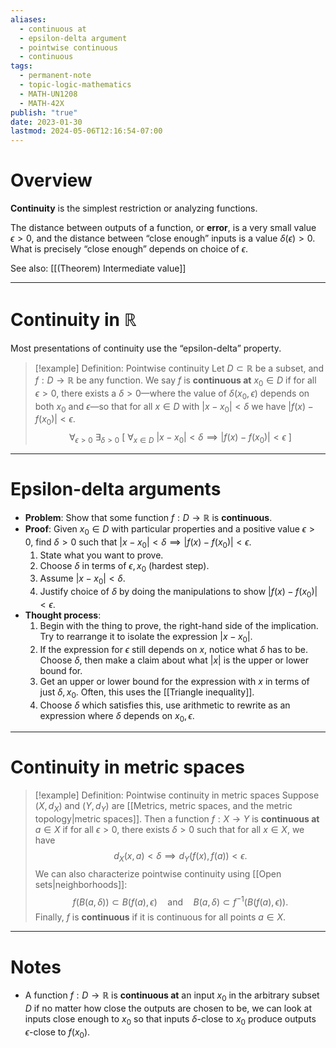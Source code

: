 ```yaml
---
aliases:
  - continuous at
  - epsilon-delta argument
  - pointwise continuous
  - continuous
tags:
  - permanent-note
  - topic-logic-mathematics
  - MATH-UN1208
  - MATH-42X
publish: "true"
date: 2023-01-30
lastmod: 2024-05-06T12:16:54-07:00
---
```

# Overview

**Continuity** is the simplest restriction or analyzing functions. 

The distance between outputs of a function, or **error**, is a very small value $\epsilon > 0$, and the distance between “close enough” inputs is a value $\delta(\epsilon) > 0$. What is precisely “close enough” depends on choice of $\epsilon$. 

See also: [[(Theorem) Intermediate value]]

---
# Continuity in $\mathbb R$

Most presentations of continuity use the “epsilon-delta” property.

>[!example] Definition: Pointwise continuity
>Let $D \subset \mathbb R$ be a subset, and $f : D \to \mathbb R$ be any function. We say $f$ is **continuous at** $x_0 \in D$ if for all $\epsilon > 0$, there exists a $\delta > 0$—where the value of $\delta(x_0, \epsilon)$ depends on both $x_0$ and $\epsilon$—so that for all $x \in D$ with $|x - x_0| < \delta$ we have $|f(x) - f(x_0)| < \epsilon$.
>$$ 
>\forall_{\epsilon > 0} \ \exists_{\delta > 0} \ [ \ \forall_{x \in D} \ |x - x_0| < \delta \implies |f(x) - f(x_0)| < \epsilon \ ] 
>$$

---
# Epsilon-delta arguments

- **Problem**: Show that some function $f: D \to \mathbb R$ is **continuous**.
- **Proof**: Given $x_0 \in D$ with particular properties and a positive value $\epsilon > 0$, find $\delta > 0$ such that $|x-x_0| < \delta \implies |f(x) - f(x_0)| < \epsilon$. 
	1. State what you want to prove.
	2. Choose $\delta$ in terms of $\epsilon, x_0$ (hardest step).
	3. Assume $|x-x_0| < \delta$.
	4. Justify choice of $\delta$ by doing the manipulations to show $|f(x)-f(x_0)| < \epsilon$.
- **Thought process**: 
	1. Begin with the thing to prove, the right-hand side of the implication. Try to rearrange it to isolate the expression $|x - x_0|$.
	2. If the expression for $\epsilon$ still depends on $x$, notice what $\delta$ has to be. Choose $\delta$, then make a claim about what $|x|$ is the upper or lower bound for.
	3. Get an upper or lower bound for the expression with $x$ in terms of just $\delta, x_0$. Often, this uses the [[Triangle inequality]].
	4. Choose $\delta$ which satisfies this, use arithmetic to rewrite as an expression where $\delta$ depends on $x_0, \epsilon$.

---

# Continuity in metric spaces

>[!example] Definition: Pointwise continuity in metric spaces
>Suppose $(X, d_X)$ and $(Y, d_Y)$ are [[Metrics, metric spaces, and the metric topology|metric spaces]]. Then a function $f: X \to Y$ is **continuous at** $a \in X$ if for all $\epsilon > 0$, there exists $\delta > 0$ such that for all $x \in X$, we have
>$$
>d_X(x, a) < \delta \implies d_Y(f(x), f(a))< \epsilon.
>$$
>We can also characterize pointwise continuity using [[Open sets|neighborhoods]]:
>$$
>f(B(a, \delta)) \subset B(f(a), \epsilon) \quad \text{and} \quad B(a, \delta) \subset f^{-1}(B(f(a), \epsilon)).
>$$
>Finally, $f$ is **continuous** if it is continuous for all points $a \in X$.

---
# Notes

- A function $f: D \to \mathbb R$ is **continuous at** an input $x_0$ in the arbitrary subset $D$ if no matter how close the outputs are chosen to be, we can look at inputs close enough to $x_0$ so that inputs $\delta$-close to $x_0$ produce outputs $\epsilon$-close to $f(x_0)$. 